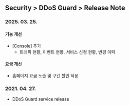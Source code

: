 ## Security > DDoS Guard > Release Note

### 2025. 03. 25.

#### 기능 개선
* [Console] 추가
  * 트래픽 현황, 이벤트 현황, 서비스 신청 현황, 변경 이력

#### 요금 개선
* 홈페이지 요금 노출 및 구간 할인 적용

### 2021. 04. 27.
* DDoS Guard service release
